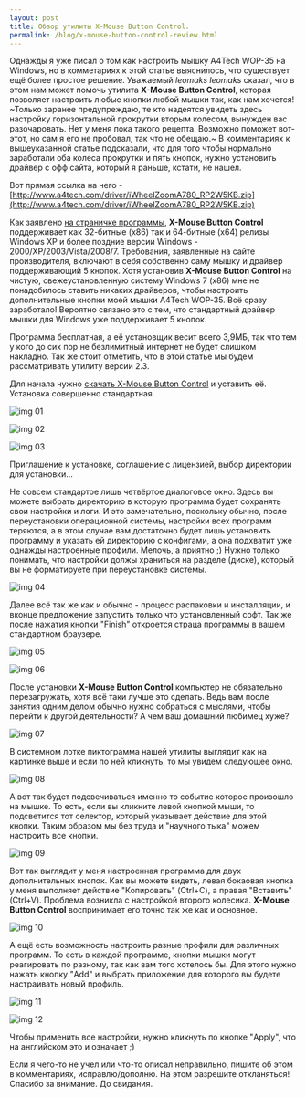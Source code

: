 ```yaml
---
layout: post
title: Обзор утилиты X-Mouse Button Control.
permalink: /blog/x-mouse-button-control-review.html
---
```

Однажды я уже писал о том как настроить мышку A4Tech WOP-35 на Windows, но в комметариях к этой статье выяснилось, что существует ещё более простое решение. Уважаемый *leomaks leomaks* сказал, что в этом нам может помочь утилита **X-Mouse Button Control**, которая позволяет настроить любые кнопки любой мышки так, как нам хочется! ~Только заранее предупреждаю, те кто надеятся увидеть здесь настройку горизонтальной прокрутки вторым колесом, вынужден вас разочаровать. Нет у меня пока такого рецепта. Возможно поможет вот-этот, но сам я его не пробовал, так что не обещаю.~ В комментариях к вышеуказанной статье подсказали, что для того чтобы нормально заработали оба колеса прокрутки и пять кнопок, нужно установить драйвер с офф сайта, который я раньше, кстати, не нашел.
<!--more-->
Вот прямая ссылка на него - [http://www.a4tech.com/driver/iWheelZoomA780_RP2W5KB.zip](http://www.a4tech.com/driver/iWheelZoomA780_RP2W5KB.zip)

Как заявлено [на страничке программы](http://www.highrez.co.uk/downloads/XMouseButtonControl.htm), **X-Mouse Button Control** поддерживает как 32-битные (x86) так и 64-битные (x64) релизы Windows XP и более поздние версии Windows - 2000/XP/2003/Vista/2008/7. Требования, заявленные на сайте производителя, включают в себя собственно саму мышку и драйвер поддерживающий 5 кнопок. Хотя установив **X-Mouse Button Control** на чистую, свежеустановленную систему Windows 7 (x86) мне не понадобилось ставить никаких драйверов, чтобы настроить дополнительные кнопки моей мышки A4Tech WOP-35. Всё сразу заработало! Вероятно связано это с тем, что стандартный драйвер мышки для Windows уже поддерживает 5 кнопок.

Программа бесплатная, а её установщик весит всего 3,9МБ, так что тем у кого до сих пор не безлимитный интернет не будет слишком накладно. Так же стоит отметить, что в этой статье мы будем рассматривать утилиту версии 2.3.

Для начала нужно [скачать X-Mouse Button Control](http://www.highrez.co.uk/downloads/XMouseButtonControl.htm) и уставить её. Установка совершенно стандартная.

![img 01](https://doc-0s-ak-docs.googleusercontent.com/docs/securesc/mq689qlfmpss2rpgtdavi9i3japc1msh/f44547kpk167vdq58h8516hoghtl0lb5/1419372000000/04492691392261250650/04492691392261250650/0BxJRQxIajdRxZGFzNHE4Z3RBaHc)

![img 02](https://doc-10-ak-docs.googleusercontent.com/docs/securesc/mq689qlfmpss2rpgtdavi9i3japc1msh/p3bjdj3f6ur33auvk0uv9kgkoa03bn0n/1419372000000/04492691392261250650/04492691392261250650/0BxJRQxIajdRxYTRoSEtVYXlqZms)

![img 03](https://doc-04-ak-docs.googleusercontent.com/docs/securesc/mq689qlfmpss2rpgtdavi9i3japc1msh/orpp1orp4sh26d8q5vbpmphl944rs0go/1419372000000/04492691392261250650/04492691392261250650/0BxJRQxIajdRxN0c3Sy04aWFqMFE)

Приглашение к установке, соглашение с лицензией, выбор директории для установки...

Не совсем стандартое лишь четвёртое диалоговое окно. Здесь вы можете выбрать директорию в которую программа будет сохранять свои настройки и логи. И это замечательно, поскольку обычно, после переустановки операционной системы, настройки всех программ теряются, а в этом случае вам достаточно будет лишь установить программу и указать ей директорию с конфигами, а она подхватит уже однажды настроенные профили. Мелочь, а приятно ;) Нужно только понимать, что настройки должы храниться на разделе (диске), который вы не форматируете при переустановке системы.

![img 04](https://doc-00-ak-docs.googleusercontent.com/docs/securesc/mq689qlfmpss2rpgtdavi9i3japc1msh/9oth3uluhnl3cpabkshi7a62skf533g9/1419372000000/04492691392261250650/04492691392261250650/0BxJRQxIajdRxZjFCZm53NlFWLWM)

Далее всё так же как и обычно - процесс распаковки и инсталляции, и вконце предложение запустить только что установленный софт. Так же после нажатия кнопки "Finish" откроется страца программы в вашем стандартном браузере.

![img 05](https://doc-0s-ak-docs.googleusercontent.com/docs/securesc/mq689qlfmpss2rpgtdavi9i3japc1msh/a948qk0mv1smovallh3id2tdd3lget11/1419379200000/04492691392261250650/04492691392261250650/0BxJRQxIajdRxSDBsT0t5R3dXYm8)

![img 06](https://doc-04-ak-docs.googleusercontent.com/docs/securesc/mq689qlfmpss2rpgtdavi9i3japc1msh/r6oc3aubdrqkcjjuad1v39empjfpo5ph/1419379200000/04492691392261250650/04492691392261250650/0BxJRQxIajdRxNmo5Y3FaUGluRFU)

После установки **X-Mouse Button Control** компьютер не обязательно перезагружать, хотя всё таки лучше это сделать. Ведь вам после занятия одним делом обычно нужно собраться с мыслями, чтобы перейти к другой деятельности? А чем ваш домашний любимец хуже?

![img 07](https://doc-0o-ak-docs.googleusercontent.com/docs/securesc/mq689qlfmpss2rpgtdavi9i3japc1msh/ht1er17vjmc9s8cu54sbmu33a8pcljs2/1419379200000/04492691392261250650/04492691392261250650/0BxJRQxIajdRxbUtlNzJwNjdjalE)

В системном лотке пиктограмма нашей утилиты выглядит как на картинке выше и если по ней кликнуть, то мы увидем следующее окно.

![img 08](https://doc-04-ak-docs.googleusercontent.com/docs/securesc/mq689qlfmpss2rpgtdavi9i3japc1msh/s2iouivtltj02hr8f6m6v1a0h5vfo7gk/1419379200000/04492691392261250650/04492691392261250650/0BxJRQxIajdRxNkh6TTRBa1dEMVU)

А вот так будет подсвечиваться именно то событие которое произошло на мышке. То есть, если вы кликните левой кнопкой мыши, то подсветится тот селектор, который указывает действие для этой кнопки. Таким образом мы без труда и "научного тыка" можем настроить все кнопки.

![img 09](https://doc-00-ak-docs.googleusercontent.com/docs/securesc/mq689qlfmpss2rpgtdavi9i3japc1msh/i7jmulq4eegf0urpet8u80jk94kttiuk/1419379200000/04492691392261250650/04492691392261250650/0BxJRQxIajdRxdWJUcGYwdlkzNmc)

Вот так выглядит у меня настроенная программа для двух дополнительных кнопок. Как вы можете видеть, левая бокаовая кнопка у меня выполняет действие "Копировать" (Ctrl+C), а правая "Вставить" (Ctrl+V). Проблема возникла с настройкой второго колесика. **X-Mouse Button Control** воспринимает его точно так же как и основное.

![img 10](https://doc-08-ak-docs.googleusercontent.com/docs/securesc/mq689qlfmpss2rpgtdavi9i3japc1msh/mtbbishuksfg30mpu68mk36gjaoh6jrg/1419379200000/04492691392261250650/04492691392261250650/0BxJRQxIajdRxNnI5aW1xUTJrZnM)

А ещё есть возможность настроить разные профили для различных программ. То есть в каждой программе, кнопки мышки могут реагировать по разному, так как вам того хотелось бы. Для этого нужно нажать кнопку "Add" и выбрать приложение для которого вы будете настраивать новый профиль.

![img 11](https://doc-00-ak-docs.googleusercontent.com/docs/securesc/mq689qlfmpss2rpgtdavi9i3japc1msh/7rl9b9f27ohjkk9ahk2s5cp8drs9btp7/1419379200000/04492691392261250650/04492691392261250650/0BxJRQxIajdRxVklTektMRElpZ2c)

![img 12](https://doc-0c-ak-docs.googleusercontent.com/docs/securesc/mq689qlfmpss2rpgtdavi9i3japc1msh/lh9va5up51hkp3s6ed6do86qgv8nitdb/1419372000000/04492691392261250650/04492691392261250650/0BxJRQxIajdRxVm1HZU9aSVkzOGs)

Чтобы применить все настройки, нужно кликнуть по кнопке "Apply", что на английском это и означает ;)

Если я чего-то не учел или что-то описал неправильно, пишите об этом в комментариях, исправлю/дополню. На этом разрешите откланяться! Спасибо за внимание. До свидания.
